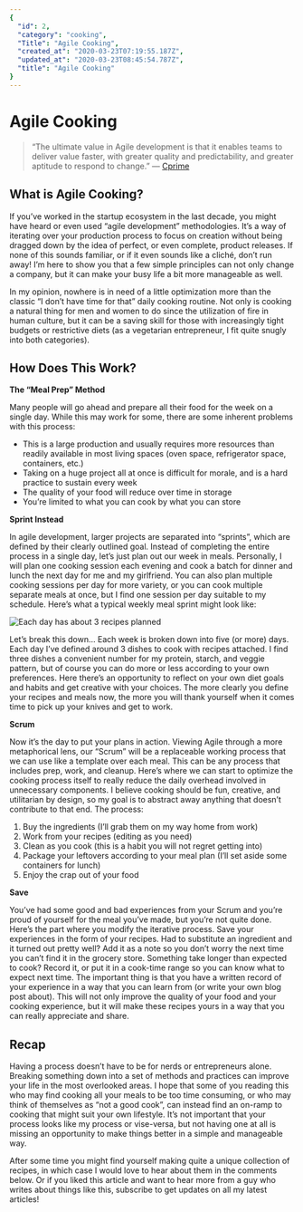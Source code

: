 ```yaml
---
{
  "id": 2,
  "category": "cooking",
  "Title": "Agile Cooking",
  "created_at": "2020-03-23T07:19:55.187Z",
  "updated_at": "2020-03-23T08:45:54.787Z",
  "title": "Agile Cooking"
}
---
```

# Agile Cooking

> “The ultimate value in Agile development is that it enables teams to deliver value faster, with greater quality and predictability, and greater aptitude to respond to change.”
    — [Cprime](https://www.cprime.com/resources/what-is-agile-what-is-scrum/)


## What is Agile Cooking?

If you’ve worked in the startup ecosystem in the last decade, you might have heard or even used “agile development” methodologies. It’s a way of iterating over your production process to focus on creation without being dragged down by the idea of perfect, or even complete, product releases. If none of this sounds familiar, or if it even sounds like a cliché, don’t run away! I’m here to show you that a few simple principles can not only change a company, but it can make your busy life a bit more manageable as well.

In my opinion, nowhere is in need of a little optimization more than the classic “I don’t have time for that” daily cooking routine. Not only is cooking a natural thing for men and women to do since the utilization of fire in human culture, but it can be a saving skill for those  with increasingly tight budgets or restrictive diets (as a vegetarian entrepreneur, I fit quite snugly into both categories).

## How Does This Work?

**The “Meal Prep” Method**

Many people will go ahead and prepare all their food for the week on a single day. While this may work for some, there are some inherent problems with this process:

- This is a large production and usually requires more resources than readily available in most living spaces (oven space, refrigerator space, containers, etc.)
- Taking on a huge project all at once is difficult for morale, and is a hard practice to sustain every week
- The quality of your food will reduce over time in storage
- You’re limited to what you can cook by what you can store

**Sprint Instead**

In agile development, larger projects are separated into “sprints”, which are defined by their clearly outlined goal. Instead of completing the entire process in a single day, let’s just plan out our week in meals. Personally, I will plan one cooking session each evening and cook a batch for dinner and lunch the next day for me and my girlfriend. You can also plan multiple cooking sessions per day for more variety, or you can cook multiple separate meals at once, but I find one session per day suitable to my schedule. Here’s what a typical weekly meal sprint might look like:

![Each day has about 3 recipes planned](https://paper-attachments.dropbox.com/s_748D31F1AF349B94DE812F5D308F2433EFBF09943CE9A5BE32EA9523926B9BFE_1574049367409_image.png)


Let’s break this down…
Each week is broken down into five (or more) days. Each day I’ve defined around 3 dishes to cook with recipes attached. I find three dishes a convenient number for my protein, starch, and veggie pattern, but of course you can do more or less according to your own preferences. Here there’s an opportunity to reflect on your own diet goals and habits and get creative with your choices. The more clearly you define your recipes and meals now, the more you will thank yourself when it comes time to pick up your knives and get to work.

**Scrum**

Now it’s the day to put your plans in action. Viewing Agile through a more metaphorical lens, our “Scrum” will be a replaceable working process that we can use like a template over each meal. This can be any process that includes prep, work, and cleanup. Here’s where we can start to optimize the cooking process itself to really reduce the daily overhead involved in unnecessary components. I believe cooking should be fun, creative, and utilitarian by design, so my goal is to abstract away anything that doesn’t contribute to that end.
The process:

1. Buy the ingredients (I’ll grab them on my way home from work)
2. Work from your recipes (editing as you need)
3. Clean as you cook (this is a habit you will not regret getting into)
4. Package your leftovers according to your meal plan (I’ll set aside some containers for lunch)
5. Enjoy the crap out of your food

**Save**

You’ve had some good and bad experiences from your Scrum and you’re proud of yourself for the meal you’ve made, but you’re not quite done. Here’s the part where you modify the iterative process. Save your experiences in the form of your recipes. Had to substitute an ingredient and it turned out pretty well? Add it as a note so you don’t worry the next time you can’t find it in the grocery store. Something take longer than expected to cook? Record it, or put it in a cook-time range so you can know what to expect next time. The important thing is that you have a written record of your experience in a way that you can learn from (or write your own blog post about). This will not only improve the quality of your food and your cooking experience, but it will make these recipes yours in a way that you can really appreciate and share.


## Recap

Having a process doesn’t have to be for nerds or entrepreneurs alone. Breaking something down into a set of methods and practices can improve your life in the most overlooked areas. I hope that some of you reading this who may find cooking all your meals to be too time consuming, or who may think of themselves as “not a good cook”, can instead find an on-ramp to cooking that might suit your own lifestyle. It’s not important that your process looks like my process or vise-versa, but not having one at all is missing an opportunity to make things better in a simple and manageable way.

After some time you might find yourself making quite a unique collection of recipes, in which case I would love to hear about them in the comments below. Or if you liked this article and want to hear more from a guy who writes about things like this, subscribe to get updates on all my latest articles!

